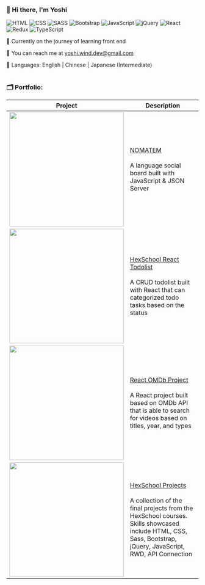### 👋 Hi there, I'm Yoshi 

![HTML](https://img.shields.io/badge/HTML5-E34F26?style=for-the-badge&logo=html5&logoColor=white)
![CSS](https://img.shields.io/badge/CSS3-1572B6?style=for-the-badge&logo=css3&logoColor=white)
![SASS](https://img.shields.io/badge/Sass-CC6699?style=for-the-badge&logo=sass&logoColor=white)
![Bootstrap](https://img.shields.io/badge/Bootstrap-563D7C?style=for-the-badge&logo=bootstrap&logoColor=white)
![JavaScript](https://img.shields.io/badge/JavaScript-F7DF1E?style=for-the-badge&logo=javascript&logoColor=black)
![jQuery](https://img.shields.io/badge/jQuery-0769AD?style=for-the-badge&logo=jquery&logoColor=white)
![React](https://img.shields.io/badge/React-20232A?style=for-the-badge&logo=react&logoColor=61DAFB)
![Redux](https://img.shields.io/badge/Redux-593D88?style=for-the-badge&logo=redux&logoColor=white)
![TypeScript](https://img.shields.io/badge/TypeScript-007ACC?style=for-the-badge&logo=typescript&logoColor=white)



🌱 Currently on the journey of learning front end

📮 You can reach me at yoshi.wind.dev@gmail.com 

💬 Languages: English | Chinese | Japanese (Intermediate)

#

### 🗂 Portfolio: 
|Project                  |Description|
|-----------------------|--------|
|[<img src="https://imgur.com/RN5kvBI.jpg" width="300">](https://github.com/yoshiyyc/nomatem)   |[NOMATEM](https://github.com/yoshiyyc/nomatem)  <br/><br/> A language social board built with JavaScript & JSON Server    |
|[<img src="https://imgur.com/Mv755Hp.jpg" width="300">](https://github.com/yoshiyyc/hexschool_react-todolist)  |[HexSchool React Todolist](https://github.com/yoshiyyc/hexschool_react-todolist) <br/><br/> A CRUD todolist built with React that can categorized todo tasks based on the status    |
|[<img src="https://imgur.com/lOkWaEQ.jpg" width="300">](https://github.com/yoshiyyc/react-omdb)  |[React OMDb Project](https://github.com/yoshiyyc/react-omdb) <br/><br/> A React project built based on OMDb API that is able to search for videos based on titles, year, and types    |
|[<img src="https://imgur.com/BNc0m0u.jpg" width="300">](https://github.com/yoshiyyc/hexschool_project)   |[HexSchool Projects](https://github.com/yoshiyyc/hexschool_project) <br/><br/> A collection of the final projects from the HexSchool courses. <br/> Skills showcased include HTML, CSS, Sass, Bootstrap, jQuery, JavaScript, RWD, API Connection|



<!--
**yoshiyyc/yoshiyyc** is a ✨ _special_ ✨ repository because its `README.md` (this file) appears on your GitHub profile.

Here are some ideas to get you started:

- 🔭 I’m currently working on ...
- 🌱 I’m currently learning ...
- 👯 I’m looking to collaborate on ...
- 🤔 I’m looking for help with ...
- 💬 Ask me about ...
- 📫 How to reach me: ...
- 😄 Pronouns: ...
- ⚡ Fun fact: ...
-->
